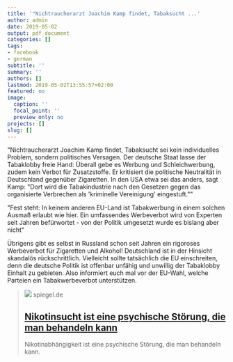 ```yaml
---
title: '"Nichtraucherarzt Joachim Kamp findet, Tabaksucht ...'
author: admin
date: 2019-05-02
output: pdf_document
categories: []
tags:
- facebook
- german
subtitle: ''
summary: ''
authors: []
lastmod: 2019-05-02T13:55:57+02:00
featured: no
image:
  caption: ''
  focal_point: ''
  preview_only: no
projects: []
slug: []
---
```

"Nichtraucherarzt Joachim Kamp findet, Tabaksucht sei kein individuelles Problem, sondern politisches Versagen. Der deutsche Staat lasse der Tabaklobby freie Hand: Überall gebe es Werbung und Schleichwerbung, zudem kein Verbot für Zusatzstoffe. Er kritisiert die politische Neutralität in Deutschland gegenüber Zigaretten. In den USA etwa sei das anders, sagt Kamp: "Dort wird die Tabakindustrie nach den Gesetzen gegen das organisierte Verbrechen als 'kriminelle Vereinigung' eingestuft.""

"Fest steht: In keinem anderen EU-Land ist Tabakwerbung in einem solchen Ausmaß erlaubt wie hier. Ein umfassendes Werbeverbot wird von Experten seit Jahren befürwortet - von der Politik umgesetzt wurde es bislang aber nicht"

Übrigens gibt es selbst in Russland schon seit Jahren ein rigoroses Werbeverbot für Zigaretten und Alkohol! Deutschland ist in der Hinsicht skandalös rückschrittlich. Vielleicht sollte tatsächlich die EU einschreiten, denn die deutsche Politik ist offenbar unfähig und unwillig der Tabaklobby Einhalt zu gebieten. Also informiert euch mal vor der EU-Wahl, welche Parteien ein Tabakwerbeverbot unterstützen.
> [![](https://www.spiegel.de/public/spon/images/logos/fb_logo_default.jpg)](https://www.bento.de/gefuehle/nikotinsucht-ist-eine-psychische-stoerung-die-man-behandeln-kann-a-d50954b7-a5df-4938-b2bb-64edde991c8b)
> spiegel.de
> ## [Nikotinsucht ist eine psychische Störung, die man behandeln kann](https://www.bento.de/gefuehle/nikotinsucht-ist-eine-psychische-stoerung-die-man-behandeln-kann-a-d50954b7-a5df-4938-b2bb-64edde991c8b)
>
>Nikotinabhängigkeit ist eine psychische Störung, die man behandeln kann.

